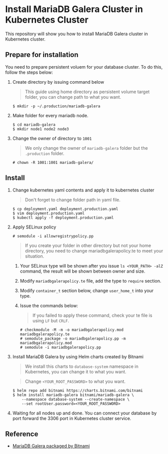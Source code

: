 # Install MariaDB Galera Cluster in Kubernetes Cluster

This repository will show you how to install MariaDB Galera cluster in Kubernetes cluster.

## Prepare for installation

You need to prepare persistent voluem for your database cluster. To do this, follow the steps below:

1. Create directory by issuing command below

    > This guide using home directory as persistent volume target folder, you can change path to what you want.

    ```console
    $ mkdir -p ~/.production/mariadb-galera
    ```

2. Make folder for every mariadb node.

    ```console
    $ cd mariadb-galera
    $ mkdir node1 node2 node3
    ```

3. Change the owner of directory to `1001`

    > We only change the owner of `mariadb-galera` folder but the `.production` folder.

    ```console
    # chown -R 1001:1001 mariadb-galera/
    ```

## Install

1. Change kubernetes yaml contents and apply it to kubernetes cluster

    > Don't forget to change folder path in yaml file.

    ```console
    $ cp deployment.yaml deployment.production.yaml
    $ vim deployment.production.yaml
    $ kubectl apply -f deployment.production.yaml
    ```

2. Apply SELinux policy

    ```console
    # semodule -i allowregistrypolicy.pp
    ```

    > If you create your folder in other directory but not your home directory, you need to change mariadbgalerapolicy.te to meet your situation.

    1. Your SELinux type will be shown after you issue `ls <YOUR_PATH> -alZ` command, the result will be shown between owner and size.
    2. Modify `mariadbgalerapolicy.te` file, add the type to `require` section.
    3. Modify `container_t` section below, change `user_home_t` into your type.
    4. Issue the commands below:

        > If you failed to apply these command, check your te file is using `LF` but `CRLF`.

        ```console
        # checkmodule -M -m -o mariadbgalerapolicy.mod mariadbgalerapolicy.te
        # semodule_package -o mariadbgalerapolicy.pp -m mariadbgalerapolicy.mod
        # semodule -i mariadbgalerapolicy.pp
        ```

3. Install MariaDB Galera by using Helm charts created by Bitnami

    > We install this charts to `database-system` namespace in Kubernetes, you can change it to what you want.

    > Change `<YOUR_ROOT_PASSWORD>` to what you want.

    ```console
    $ helm repo add bitnami https://charts.bitnami.com/bitnami
    $ helm install mariadb-galera bitnami/mariadb-galera \
        --namespace database-system --create-namespace \
        --set rootUser.password=<YOUR_ROOT_PASSWORD>
    ```

4. Waiting for all nodes up and done. You can connect your database by port forward the 3306 port in Kubernetes cluster service.

## Reference

- [MariaDB Galera packaged by Bitnami](https://github.com/bitnami/charts/tree/main/bitnami/mariadb-galera)
